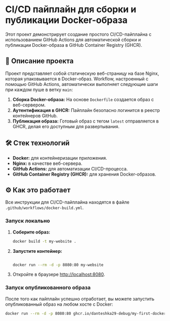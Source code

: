 # CI/CD пайплайн для сборки и публикации Docker-образа

Этот проект демонстрирует создание простого CI/CD-пайплайна с использованием GitHub Actions для автоматической сборки и публикации Docker-образа в GitHub Container Registry (GHCR).

## 🚀 Описание проекта

Проект представляет собой статическую веб-страницу на базе Nginx, которая упаковывается в Docker-образ. Workflow, настроенный с помощью GitHub Actions, автоматически выполняет следующие шаги при каждом пуше в ветку `main`:

1.  **Сборка Docker-образа:** На основе `Dockerfile` создается образ с веб-сервером.
2.  **Аутентификация в GHCR:** Пайплайн безопасно логинится в реестр контейнеров GitHub.
3.  **Публикация образа:** Готовый образ с тегом `latest` отправляется в GHCR, делая его доступным для развертывания.

## 🛠️ Стек технологий

*   **Docker:** для контейнеризации приложения.
*   **Nginx:** в качестве веб-сервера.
*   **GitHub Actions:** для автоматизации CI/CD-процесса.
*   **GitHub Container Registry (GHCR):** для хранения Docker-образов.

## ⚙️ Как это работает

Все инструкции для CI/CD-пайплайна находятся в файле `.github/workflows/docker-build.yml`.

### Запуск локально

1.  **Соберите образ:**
    ```bash
    docker build -t my-website .
    ```
2.  **Запустите контейнер:**
    ```bash

    docker run --rm -d -p 8080:80 my-website
    ```
3.  Откройте в браузере [http://localhost:8080](http://localhost:8080).

### Запуск опубликованного образа

После того как пайплайн успешно отработает, вы можете запустить опубликованный образ на любом хосте с Docker:
```bash
docker run --rm -d -p 8080:80 ghcr.io/danteshka29-debug/my-first-docker-project:latest
